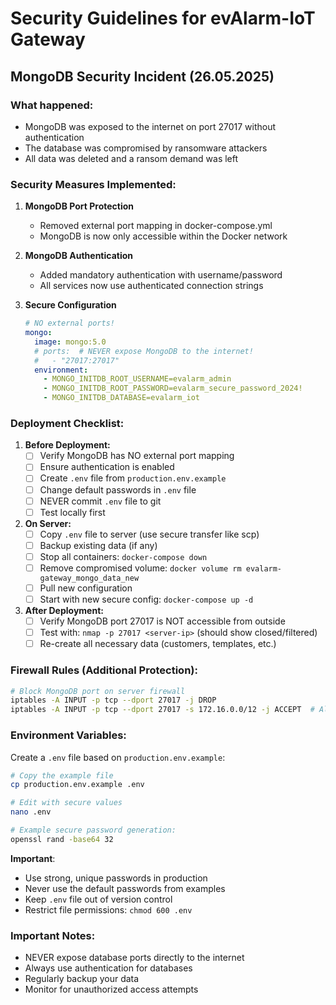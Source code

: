 # Security Guidelines for evAlarm-IoT Gateway

## MongoDB Security Incident (26.05.2025)

### What happened:
- MongoDB was exposed to the internet on port 27017 without authentication
- The database was compromised by ransomware attackers
- All data was deleted and a ransom demand was left

### Security Measures Implemented:

1. **MongoDB Port Protection**
   - Removed external port mapping in docker-compose.yml
   - MongoDB is now only accessible within the Docker network

2. **MongoDB Authentication**
   - Added mandatory authentication with username/password
   - All services now use authenticated connection strings

3. **Secure Configuration**
   ```yaml
   # NO external ports!
   mongo:
     image: mongo:5.0
     # ports:  # NEVER expose MongoDB to the internet!
     #   - "27017:27017"
     environment:
       - MONGO_INITDB_ROOT_USERNAME=evalarm_admin
       - MONGO_INITDB_ROOT_PASSWORD=evalarm_secure_password_2024!
       - MONGO_INITDB_DATABASE=evalarm_iot
   ```

### Deployment Checklist:

1. **Before Deployment:**
   - [ ] Verify MongoDB has NO external port mapping
   - [ ] Ensure authentication is enabled
   - [ ] Create `.env` file from `production.env.example`
   - [ ] Change default passwords in `.env` file
   - [ ] NEVER commit `.env` file to git
   - [ ] Test locally first

2. **On Server:**
   - [ ] Copy `.env` file to server (use secure transfer like scp)
   - [ ] Backup existing data (if any)
   - [ ] Stop all containers: `docker-compose down`
   - [ ] Remove compromised volume: `docker volume rm evalarm-gateway_mongo_data_new`
   - [ ] Pull new configuration
   - [ ] Start with new secure config: `docker-compose up -d`

3. **After Deployment:**
   - [ ] Verify MongoDB port 27017 is NOT accessible from outside
   - [ ] Test with: `nmap -p 27017 <server-ip>` (should show closed/filtered)
   - [ ] Re-create all necessary data (customers, templates, etc.)

### Firewall Rules (Additional Protection):

```bash
# Block MongoDB port on server firewall
iptables -A INPUT -p tcp --dport 27017 -j DROP
iptables -A INPUT -p tcp --dport 27017 -s 172.16.0.0/12 -j ACCEPT  # Allow Docker network only
```

### Environment Variables:

Create a `.env` file based on `production.env.example`:

```bash
# Copy the example file
cp production.env.example .env

# Edit with secure values
nano .env

# Example secure password generation:
openssl rand -base64 32
```

**Important**: 
- Use strong, unique passwords in production
- Never use the default passwords from examples
- Keep `.env` file out of version control
- Restrict file permissions: `chmod 600 .env`

### Important Notes:
- NEVER expose database ports directly to the internet
- Always use authentication for databases
- Regularly backup your data
- Monitor for unauthorized access attempts 